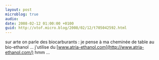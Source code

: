 ```yaml
---
layout: post
microblog: true
audio: 
date: 2008-02-12 01:00:00 +0100
guid: http://xtof.micro.blog/2008/02/12/t705042592.html
---
```

sur arte on parle des biocarburants : je pense à ma cheminée de table au bio-ethanol ... j'utilise du [www.atria-ethanol.com](http://www.atria-ethanol.com/) hmm  ...
